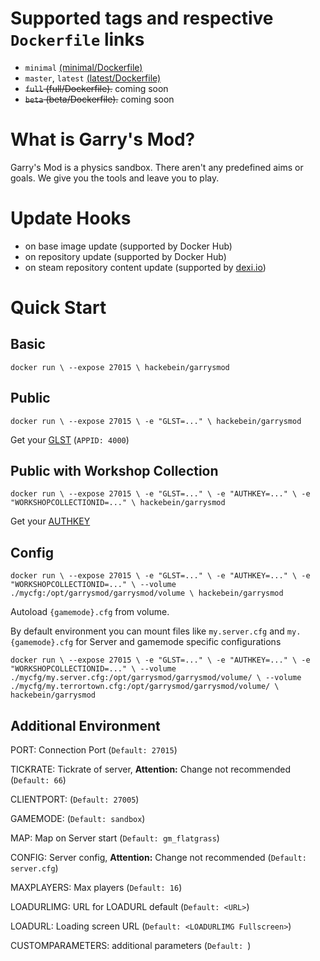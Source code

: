 # Supported tags and respective `Dockerfile` links

* `minimal` [(minimal/Dockerfile)](https://github.com/Hackebein/docker-garrysmod/blob/master/minimal/Dockerfile)
* `master`, `latest` [(latest/Dockerfile)](https://github.com/Hackebein/docker-garrysmod/blob/master/latest/Dockerfile)
* ~~`full` (full/Dockerfile).~~ coming soon
* ~~`beta` (beta/Dockerfile).~~ coming soon

# What is Garry's Mod?

Garry's Mod is a physics sandbox. There aren't any predefined aims or goals. We give you the tools and leave you to play.

# Update Hooks

* on base image update (supported by Docker Hub)
* on repository update (supported by Docker Hub)
* on steam repository content update (supported by [dexi.io](https://dexi.io))

# Quick Start

## Basic

`
docker run \
    --expose 27015 \
    hackebein/garrysmod
`

## Public

`
docker run \
    --expose 27015 \
    -e "GLST=..." \
    hackebein/garrysmod
`

Get your [GLST](http://steamcommunity.com/dev/managegameservers) (`APPID: 4000`)

## Public with Workshop Collection

`
docker run \
    --expose 27015 \
    -e "GLST=..." \
    -e "AUTHKEY=..." \
    -e "WORKSHOPCOLLECTIONID=..." \
    hackebein/garrysmod
`

Get your [AUTHKEY](http://steamcommunity.com/dev/apikey)

## Config

`
docker run \
    --expose 27015 \
    -e "GLST=..." \
    -e "AUTHKEY=..." \
    -e "WORKSHOPCOLLECTIONID=..." \
    --volume ./mycfg:/opt/garrysmod/garrysmod/volume \
    hackebein/garrysmod
`

Autoload `{gamemode}.cfg` from volume.

By default environment you can mount files like `my.server.cfg` and `my.{gamemode}.cfg` for Server and gamemode specific configurations

`
docker run \
    --expose 27015 \
    -e "GLST=..." \
    -e "AUTHKEY=..." \
    -e "WORKSHOPCOLLECTIONID=..." \
    --volume ./mycfg/my.server.cfg:/opt/garrysmod/garrysmod/volume/ \
    --volume ./mycfg/my.terrortown.cfg:/opt/garrysmod/garrysmod/volume/ \
    hackebein/garrysmod
`

## Additional Environment

PORT: Connection Port
(`Default: 27015`)

TICKRATE: Tickrate of server, **Attention:** Change not recommended
(`Default: 66`)

CLIENTPORT:
(`Default: 27005`)

GAMEMODE: 
(`Default: sandbox`)

MAP: Map on Server start
(`Default: gm_flatgrass`)

CONFIG: Server config, **Attention:** Change not recommended
(`Default: server.cfg`)

MAXPLAYERS: Max players
(`Default: 16`)

LOADURLIMG: URL for LOADURL default
(`Default: <URL>`)

LOADURL: Loading screen URL
(`Default: <LOADURLIMG Fullscreen>`)

CUSTOMPARAMETERS: additional parameters
(`Default: `)

